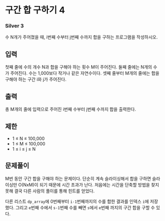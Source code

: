 # 구간 합 구하기 4

### Silver 3

수 N개가 주어졌을 때, i번째 수부터 j번째 수까지 합을 구하는 프로그램을 작성하시오.

## 입력
첫째 줄에 수의 개수 N과 합을 구해야 하는 횟수 M이 주어진다. 둘째 줄에는 N개의 수가 주어진다. 수는 1,000보다 작거나 같은 자연수이다. 셋째 줄부터 M개의 줄에는 합을 구해야 하는 구간 i와 j가 주어진다.

## 출력
총 M개의 줄에 입력으로 주어진 i번째 수부터 j번째 수까지 합을 출력한다.

## 제한
- 1 ≤ N ≤ 100,000
- 1 ≤ M ≤ 100,000
- 1 ≤ i ≤ j ≤ N

## 문제풀이
M번 동안 구간 합을 구해야 하는 문제이다. 단순히 계속 슬라이싱해서 합을 구하면 슬라이싱만 O(NxM)이 되기 때문에 시간 초과가 난다. 처음에는 시간을 단축할 방법을 찾지 못해 결국 다른 사람의 풀이를 통해 힌트를 얻었다.

다른 리스트 `dp_array`에 0번째부터 `i-1`번째까지의 수를 합한 결과를 인덱스 `i`에 저장했다. 그리고 `e`번째 수에서 `s-1`번째 수를 빼면 `s`에서 `e`번째 까지의 구간 합을 구할 수 있다.